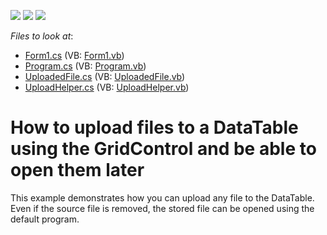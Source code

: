 <!-- default badges list -->
![](https://img.shields.io/endpoint?url=https://codecentral.devexpress.com/api/v1/VersionRange/128632154/19.2.6%2B)
[![](https://img.shields.io/badge/Open_in_DevExpress_Support_Center-FF7200?style=flat-square&logo=DevExpress&logoColor=white)](https://supportcenter.devexpress.com/ticket/details/E2047)
[![](https://img.shields.io/badge/📖_How_to_use_DevExpress_Examples-e9f6fc?style=flat-square)](https://docs.devexpress.com/GeneralInformation/403183)
<!-- default badges end -->
<!-- default file list -->
*Files to look at*:

* [Form1.cs](./CS/WindowsApplication1/Form1.cs) (VB: [Form1.vb](./VB/WindowsApplication1/Form1.vb))
* [Program.cs](./CS/WindowsApplication1/Program.cs) (VB: [Program.vb](./VB/WindowsApplication1/Program.vb))
* [UploadedFile.cs](./CS/WindowsApplication1/UploadedFile.cs) (VB: [UploadedFile.vb](./VB/WindowsApplication1/UploadedFile.vb))
* [UploadHelper.cs](./CS/WindowsApplication1/UploadHelper.cs) (VB: [UploadHelper.vb](./VB/WindowsApplication1/UploadHelper.vb))
<!-- default file list end -->
# How to upload files to a DataTable using the GridControl and be able to open them later


<p>This example demonstrates how you can upload any file to the DataTable. Even if the source file is removed, the stored file can be opened using the default program.</p>

<br/>


